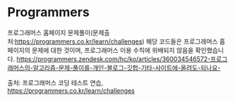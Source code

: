 # Programmers
프로그래머스 홈페이지 문제풀이(문제출처:https://programmers.co.kr/learn/challenges)
해당 코드들은 프로그래머스 홈페이지의 문제에 대한 것이며, 프로그래머스 이용 수칙에 위배되지 않음을 확인했습니다.
https://programmers.zendesk.com/hc/ko/articles/360034546572-프로그래머스의-알고리즘-문제-풀이를-개인-블로그-깃헙-기타-사이트에-올려도-되나요-

출처: 프로그래머스 코딩 테스트 연습, https://programmers.co.kr/learn/challenges
